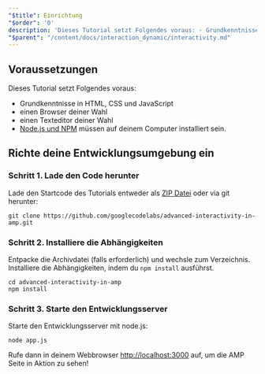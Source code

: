 ```yaml
---
"$title": Einrichtung
"$order": '0'
description: 'Dieses Tutorial setzt Folgendes voraus: - Grundkenntnisse in HTML, CSS und JavaScript - einen Browser deiner Wahl - einen Texteditor deiner Wahl'
"$parent": "/content/docs/interaction_dynamic/interactivity.md"
---
```


## Voraussetzungen

Dieses Tutorial setzt Folgendes voraus:

- Grundkenntnisse in HTML, CSS und JavaScript
- einen Browser deiner Wahl
- einen Texteditor deiner Wahl
- [Node.js und NPM](https://docs.npmjs.com/getting-started/installing-node) müssen auf deinem Computer installiert sein.

## Richte deine Entwicklungsumgebung ein

### Schritt 1. Lade den Code herunter

Lade den Startcode des Tutorials entweder als [ZIP Datei](https://github.com/googlecodelabs/advanced-interactivity-in-amp/archive/master.zip) oder via git herunter:

```shell
git clone https://github.com/googlecodelabs/advanced-interactivity-in-amp.git
```

### Schritt 2. Installiere die Abhängigkeiten

Entpacke die Archivdatei (falls erforderlich) und wechsle zum Verzeichnis. Installiere die Abhängigkeiten, indem du `npm install` ausführst.

```shell
cd advanced-interactivity-in-amp
npm install
```

### Schritt 3. Starte den Entwicklungsserver

Starte den Entwicklungsserver mit node.js:

```shell
node app.js
```

Rufe dann in deinem Webbrowser <a href="http://localhost:3000">http://localhost:3000</a> auf, um die AMP Seite in Aktion zu sehen!
